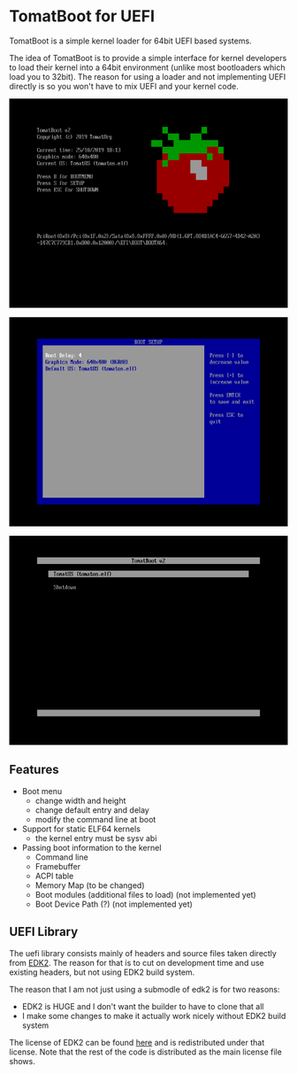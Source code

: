 # TomatBoot for UEFI

TomatBoot is a simple kernel loader for 64bit UEFI based systems.

The idea of TomatBoot is to provide a simple interface for kernel developers to load their kernel into a 64bit environment 
(unlike most bootloaders which load you to 32bit). The reason for using a loader and not implementing UEFI directly is so
you won't have to mix UEFI and your kernel code.

![Main Menu](screenshots/mainmenu.png)

![Setup Menu](screenshots/setup.png)

![Boot Menu](screenshots/bootmenu.png)

## Features

* Boot menu
	* change width and height
	* change default entry and delay 
	* modify the command line at boot
* Support for static ELF64 kernels
	* the kernel entry must be sysv abi
* Passing boot information to the kernel
	* Command line
	* Framebuffer
	* ACPI table 
	* Memory Map (to be changed)
	* Boot modules (additional files to load) (not implemented yet)
	* Boot Device Path (?) (not implemented yet)

## UEFI Library

The uefi library consists mainly of headers and source files taken directly from [EDK2](https://github.com/tianocore/edk2). The reason for that is 
to cut on development time and use existing headers, but not using EDK2 build system.

The reason that I am not just using a submodle of edk2 is for two reasons:
* EDK2 is HUGE and I don't want the builder to have to clone that all
* I make some changes to make it actually work nicely without EDK2 build system

The license of EDK2 can be found [here](lib/uefi/License.txt) and is redistributed under that license. Note that the rest of the code is
distributed as the main license file shows.
